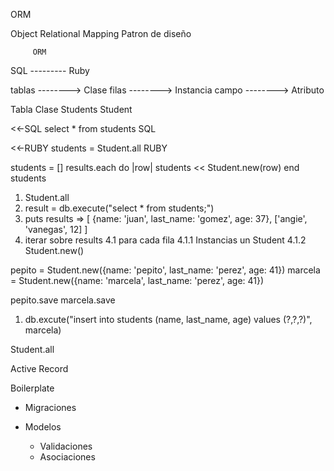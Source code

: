 ORM

Object Relational Mapping
Patron de diseño




         ORM
SQL   ---------   Ruby

tablas --------> Clase
filas  --------> Instancia
campo  --------> Atributo


Tabla            Clase
Students         Student



<<-SQL
  select * from students
SQL

<<-RUBY
  students = Student.all
RUBY



students = []
results.each do |row|
  students << Student.new(row)
end
students


1. Student.all
2. result = db.execute("select * from students;")
3. puts results => [
  {name: 'juan', last_name: 'gomez', age: 37},
  ['angie', 'vanegas', 12]
]
4. iterar sobre results
  4.1 para cada fila
    4.1.1 Instancias un Student
      4.1.2 Student.new()


pepito = Student.new({name: 'pepito', last_name: 'perez', age: 41})
marcela = Student.new({name: 'marcela', last_name: 'perez', age: 41})

pepito.save
marcela.save

1. db.excute("insert into students (name, last_name, age) values (?,?,?)", marcela)

Student.all








Active Record

Boilerplate

- Migraciones
  <!-- - creacion de tablas -->
  <!-- - modificacion de tablas -->

- Modelos
  - Validaciones
  - Asociaciones
  <!-- - queries -->
